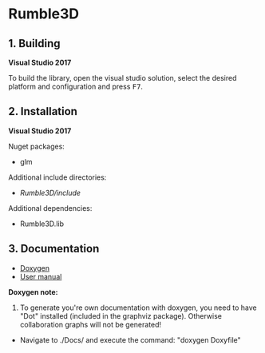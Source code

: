 # Rumble3D
## 1. Building

**Visual Studio 2017**

To build the library, open the visual studio solution, select the desired platform and configuration and press <kbd>F7</kbd>.

## 2. Installation

**Visual Studio 2017**

Nuget packages:
* glm

Additional include directories:
* *Rumble3D/include*

Additional dependencies:
* Rumble3D.lib

## 3. Documentation
* [Doxygen](https://nelaty.github.io/Rumble3D/Doc/DoxygenDoc/html/index.html)
* [User manual](https://nelaty.github.io/Rumble3D/Doc/UserManual/Rumble3D_UserManual.pdf)


**Doxygen note:**

1. To generate you're own documentation with doxygen, you need to have "Dot" installed (included in the graphviz package). Otherwise collaboration graphs will not be generated!
* Navigate to ./Docs/ and execute the command: "doxygen Doxyfile"
